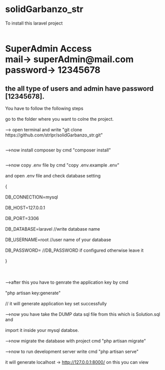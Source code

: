 # solidGarbanzo_str

To install this laravel project<br> <br>
<h1>SuperAdmin Access <br>
mail-> superAdmin@mail.com <br>
password-> 12345678 </h1>
<h2>the all type of users and admin have password [12345678].</h2>
You have to follow the following steps<br> <br>
go to the folder where you want to colne the project.<br> <br>
--> open terminal and write "git clone https://github.com/strlpr/solidGarbanzo_str.git"<br> <br>

-->now install composer by cmd "composer install"<br> <br>

-->now copy .env file by cmd "copy .env.example .env"<br> <br>
and open .env file and check database setting<br> <br>
{<br> <br>
DB_CONNECTION=mysql<br> <br>
DB_HOST=127.0.0.1<br> <br>
DB_PORT=3306<br> <br>
DB_DATABASE=laravel //write database name<br> <br>
DB_USERNAME=root //user name of your database<br> <br>
DB_PASSWORD= //DB_PASSWORD if configured otherwise leave it<br> <br>
}<br> <br>
<br> <br>
-->after this you have to genrate the application key by cmd<br> <br>
"php artisan key:generate"<br> <br>
// it will generate application key set successfully<br> <br>
-->now you have take the DUMP data sql file from this which is Solution.sql and<br> <br>
import it inside your mysql databse.<br> <br>
-->now migrate the database with project cmd "php artisan migrate"<br> <br>
-->now to run development server write cmd "php artisan serve"<br> <br>
it will generate localhost -> http://127.0.0.1:8000/ on this you can view<br> <br>
